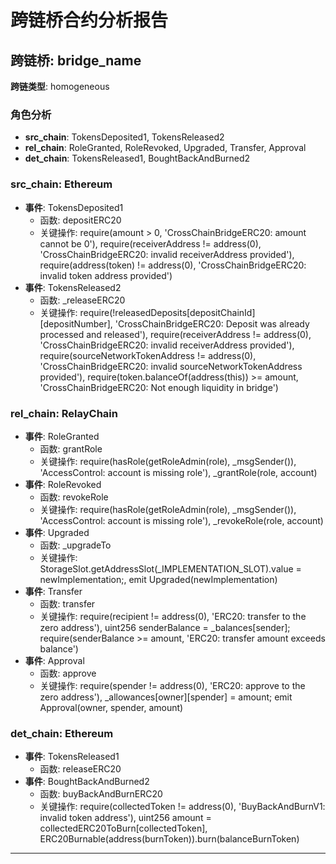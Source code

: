 # 跨链桥合约分析报告
## 跨链桥: bridge_name
**跨链类型**: homogeneous
### 角色分析
- **src_chain**: TokensDeposited1, TokensReleased2
- **rel_chain**: RoleGranted, RoleRevoked, Upgraded, Transfer, Approval
- **det_chain**: TokensReleased1, BoughtBackAndBurned2
### src_chain: Ethereum
- **事件**: TokensDeposited1
  - 函数: depositERC20
  - 关键操作: require(amount > 0, 'CrossChainBridgeERC20: amount cannot be 0'), require(receiverAddress != address(0), 'CrossChainBridgeERC20: invalid receiverAddress provided'), require(address(token) != address(0), 'CrossChainBridgeERC20: invalid token address provided')
- **事件**: TokensReleased2
  - 函数: _releaseERC20
  - 关键操作: require(!releasedDeposits[depositChainId][depositNumber], 'CrossChainBridgeERC20: Deposit was already processed and released'), require(receiverAddress != address(0), 'CrossChainBridgeERC20: invalid receiverAddress provided'), require(sourceNetworkTokenAddress != address(0), 'CrossChainBridgeERC20: invalid sourceNetworkTokenAddress provided'), require(token.balanceOf(address(this)) >= amount, 'CrossChainBridgeERC20: Not enough liquidity in bridge')
### rel_chain: RelayChain
- **事件**: RoleGranted
  - 函数: grantRole
  - 关键操作: require(hasRole(getRoleAdmin(role), _msgSender()), 'AccessControl: account is missing role'), _grantRole(role, account)
- **事件**: RoleRevoked
  - 函数: revokeRole
  - 关键操作: require(hasRole(getRoleAdmin(role), _msgSender()), 'AccessControl: account is missing role'), _revokeRole(role, account)
- **事件**: Upgraded
  - 函数: _upgradeTo
  - 关键操作: StorageSlot.getAddressSlot(_IMPLEMENTATION_SLOT).value = newImplementation;, emit Upgraded(newImplementation)
- **事件**: Transfer
  - 函数: transfer
  - 关键操作: require(recipient != address(0), 'ERC20: transfer to the zero address'), uint256 senderBalance = _balances[sender]; require(senderBalance >= amount, 'ERC20: transfer amount exceeds balance')
- **事件**: Approval
  - 函数: approve
  - 关键操作: require(spender != address(0), 'ERC20: approve to the zero address'), _allowances[owner][spender] = amount; emit Approval(owner, spender, amount)
### det_chain: Ethereum
- **事件**: TokensReleased1
  - 函数: releaseERC20
- **事件**: BoughtBackAndBurned2
  - 函数: buyBackAndBurnERC20
  - 关键操作: require(collectedToken != address(0), 'BuyBackAndBurnV1: invalid token address'), uint256 amount = collectedERC20ToBurn[collectedToken], ERC20Burnable(address(burnToken)).burn(balanceBurnToken)
---
